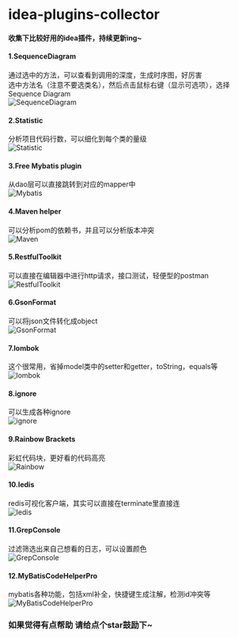 # idea-plugins-collector
#### 收集下比较好用的idea插件，持续更新ing~
#### 1.SequenceDiagram
通过选中的方法，可以查看到调用的深度，生成时序图，好厉害  
选中方法名（注意不要选类名），然后点击鼠标右键（显示可选项），选择Sequence Diagram  
![SequenceDiagram](https://upload-images.jianshu.io/upload_images/7698901-76c0d184df7e88cf.gif?imageMogr2/auto-orient/strip|imageView2/2/w/600/format/webp)
#### 2.Statistic
分析项目代码行数，可以细化到每个类的量级  
![Statistic]()  
#### 3.Free Mybatis plugin
从dao层可以直接跳转到对应的mapper中  
![Mybatis](https://github.com/baibisen/idea-plugins-collector/tree/master/pic/Mybatis.png)  
#### 4.Maven helper
可以分析pom的依赖书，并且可以分析版本冲突  
![Maven](https://github.com/baibisen/idea-plugins-collector/tree/master/pic/Maven.png)  
#### 5.RestfulToolkit
可以直接在编辑器中进行http请求，接口测试，轻便型的postman  
![RestfulToolkit](https://github.com/baibisen/idea-plugins-collector/tree/master/pic/RestfulToolkit.png)  
#### 6.GsonFormat
可以将json文件转化成object  
![GsonFormat](https://github.com/baibisen/idea-plugins-collector/tree/master/pic/GsonFormat.png)  
#### 7.lombok
这个很常用，省掉model类中的setter和getter，toString，equals等  
![lombok](https://github.com/baibisen/idea-plugins-collector/tree/master/pic/lombok.png)
#### 8.ignore
可以生成各种ignore  
![ignore](https://github.com/baibisen/idea-plugins-collector/tree/master/pic/ignore.png)  
#### 9.Rainbow Brackets
彩虹代码块，更好看的代码高亮  
![Rainbow](https://github.com/baibisen/idea-plugins-collector/tree/master/pic/Rainbow.webp)  
#### 10.Iedis
redis可视化客户端，其实可以直接在terminate里直接连  
![Iedis](https://github.com/baibisen/idea-plugins-collector/tree/master/pic/Iedis.png)  
#### 11.GrepConsole
过滤筛选出来自己想看的日志，可以设置颜色  
![GrepConsole](https://github.com/baibisen/idea-plugins-collector/tree/master/pic/GrepConsole.png)  
#### 12.MyBatisCodeHelperPro
mybatis各种功能，包括xml补全，快捷键生成注解，检测id冲突等  
![MyBatisCodeHelperPro](https://github.com/baibisen/idea-plugins-collector/tree/master/pic/MyBatisCodeHelperPro.gif)  

### 如果觉得有点帮助 请给点个star鼓励下~
